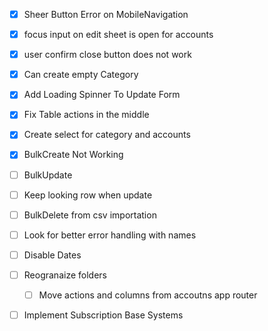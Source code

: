 - [x] Sheer Button Error on MobileNavigation
- [x] focus input on edit sheet is open for accounts
- [x] user confirm close button does not work
- [x] Can create empty Category
- [x] Add Loading Spinner To Update Form
- [x] Fix Table actions in the middle
- [x] Create select for category and accounts
- [x] BulkCreate Not Working

- [ ] BulkUpdate
- [ ] Keep looking row when update
- [ ] BulkDelete from csv importation
- [ ] Look for better error handling with names
- [ ] Disable Dates

- [ ] Reogranaize folders

  - [ ] Move actions and columns from accoutns app router

- [ ] Implement Subscription Base Systems

